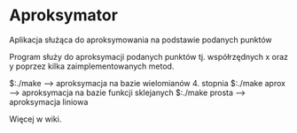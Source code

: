# Aproksymator
Aplikacja służąca do aproksymowania na podstawie podanych punktów


Program służy do aproksymacji podanych punktów tj. współrzędnych x oraz y poprzez kilka zaimplementowanych metod.

$:./make --> aproksymacja na bazie wielomianów 4. stopnia
$:./make aprox --> aproksymacja na bazie funkcji sklejanych
$:./make prosta --> aproksymacja liniowa

Więcej w wiki.
